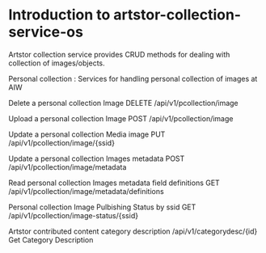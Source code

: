 # Introduction to artstor-collection-service-os

Artstor collection service provides CRUD methods for dealing with collection of images/objects.

Personal collection : Services for handling personal collection of images at AIW

Delete a personal collection Image          DELETE /api/v1/pcollection/image

Upload a personal collection Image          POST /api/v1/pcollection/image

Update a personal collection Media image    PUT /api/v1/pcollection/image/{ssid}

Update a personal collection Images metadata
                            POST /api/v1/pcollection/image/metadata

Read personal collection Images metadata field definitions
                            GET /api/v1/pcollection/image/metadata/definitions

Personal collection Image Pulbishing Status by ssid
                            GET /api/v1/pcollection/image-status/{ssid}


Artstor contributed content category description
                    /api/v1/categorydesc/{id}  Get Category Description